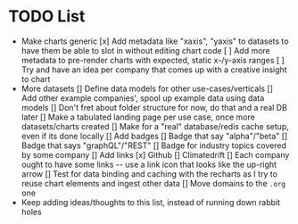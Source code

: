 
# TODO List

* Make charts generic
  [x] Add metadata like "xaxis", "yaxis" to datasets to have them be able to slot in without editing chart code
  [ ] Add more metadata to pre-render charts with expected, static x-/y-axis ranges
  [ ] Try and have an idea per company that comes up with a creative insight to chart 
* More datasets
  [] Define data models for other use-cases/verticals
  [] Add other example companies', spool up example data using data models
  [] Don't fret about folder structure for now, do that and a real DB later
[] Make a tabulated landing page per use case, once more datasets/charts created
[] Make for a "real" database/redis cache setup, even if its done locally
[] Add badges
  [] Badge that say "alpha"/"beta"
  [] Badge that says "graphQL"/"REST"
  [] Badge for industry topics covered by some company
[] Add links
  [x] Github
  [] Climatedrift
  [] Each company ought to have some links -- use a link icon that looks like the up-right arrow
[] Test for data binding and caching with the recharts as I try to reuse chart elements and ingest other data
[] Move domains to the `.org` one
* Keep adding ideas/thoughts to this list, instead of running down rabbit holes
